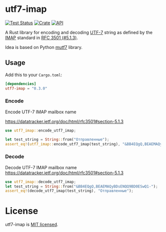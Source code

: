 # utf7-imap

[![Test Status](https://github.com/iam-medvedev/rust-utf7-imap/workflows/test/badge.svg?event=push)](https://github.com/iam-medvedev/rust-utf7-imap/actions)
[![Crate](https://img.shields.io/crates/v/utf7-imap.svg)](https://crates.io/crates/utf7-imap)
[![API](https://docs.rs/utf7-imap/badge.svg)](https://docs.rs/utf7-imap)

A Rust library for encoding and decoding [UTF-7](https://datatracker.ietf.org/doc/html/rfc2152) string as defined by the [IMAP](https://datatracker.ietf.org/doc/html/rfc3501) standard in [RFC 3501 (#5.1.3)](https://datatracker.ietf.org/doc/html/rfc3501#section-5.1.3).

Idea is based on Python [mutf7](https://github.com/cheshire-mouse/mutf7) library.

## Usage

Add this to your `Cargo.toml`:

```toml
[dependencies]
utf7-imap = "0.3.0"
```

### Encode

Encode UTF-7 IMAP mailbox name

<https://datatracker.ietf.org/doc/html/rfc3501#section-5.1.3>

```rust
use utf7_imap::encode_utf7_imap;

let test_string = String::from("Отправленные");
assert_eq!(utf7_imap::encode_utf7_imap(test_string), "&BB4EQgQ,BEAEMAQyBDsENQQ9BD0ESwQ1-");
```

### Decode

Decode UTF-7 IMAP mailbox name
<https://datatracker.ietf.org/doc/html/rfc3501#section-5.1.3>

```rust
use utf7_imap::decode_utf7_imap;
let test_string = String::from("&BB4EQgQ,BEAEMAQyBDsENQQ9BD0ESwQ1-");
assert_eq!(decode_utf7_imap(test_string), "Отправленные");
```

# License

utf7-imap is [MIT licensed](LICENSE).
